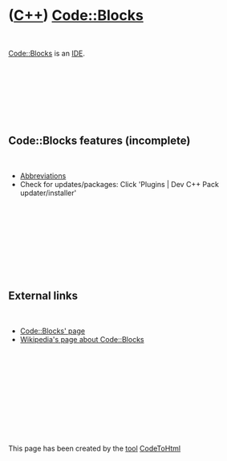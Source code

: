



 

 

 

 

 

([C++](Cpp.htm)) [Code::Blocks](CppCodeBlocks.htm)
==================================================

 

[Code::Blocks](CppCodeBlocks.htm) is an [IDE](CppIde.htm).

 

 

 

 

Code::Blocks features (incomplete)
----------------------------------

 

-   [Abbreviations](CppAbbreviation.htm)
-   Check for updates/packages: Click 'Plugins | Dev C++ Pack
    updater/installer'

 

 

 

 

 

External links
--------------

 

-   [Code::Blocks' page](http://www.codeblocks.org/)
-   [Wikipedia's page about
    Code::Blocks](http://en.wikipedia.org/wiki/Code::Blocks)

 

 

 

 

 





 




This page has been created by the [tool](Tools.htm)
[CodeToHtml](ToolCodeToHtml.htm)
